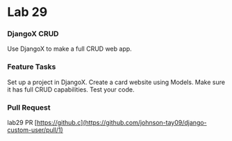 # Lab 29

### DjangoX CRUD 
Use DjangoX to make a full CRUD web app.

### Feature Tasks
Set up a project in DjangoX. Create a card website using Models. Make sure it has full CRUD capabilities. Test your code.

### Pull Request
lab29 PR [https://github.c](https://github.com/johnson-tay09/django-custom-user/pull/1)
